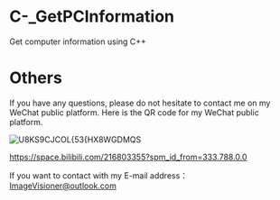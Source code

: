 # C-_GetPCInformation
Get computer information using C++


# Others
If you have any questions, please do not hesitate to contact me on my WeChat public platform. Here is the QR code for my WeChat public platform.

![U8KS9CJCOL{53{HX8WGDMQS](https://user-images.githubusercontent.com/102503666/169870378-0479cc34-f47c-4018-a08e-e8aa55c12c50.png)


https://space.bilibili.com/216803355?spm_id_from=333.788.0.0

If you want to contact with my E-mail address： ImageVisioner@outlook.com

